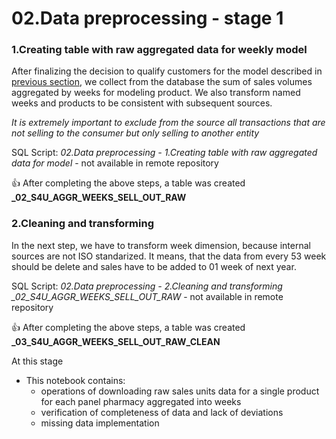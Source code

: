 # 02.Data preprocessing - stage 1
    
### 1.Creating table with raw aggregated data for weekly model



After finalizing the decision to qualify customers for the model described in [previous section](https://github.com/MateoMat/PHARMA_WEEKLY_SELL_OUT_ESTIMATION/tree/master/01.Data%20Mining), we collect from the database the sum of sales volumes aggregated by weeks for modeling product.
We also transform named weeks and products to be consistent with subsequent sources.

*It is extremely important to exclude from the source all transactions that are not selling to the consumer but only selling to another entity*

SQL Script: *02.Data preprocessing - 1.Creating table with raw aggregated data for model* - not available in remote repository

:+1: After completing the above steps, a table was created **_02_S4U_AGGR_WEEKS_SELL_OUT_RAW**

### 2.Cleaning and transforming 

In the next step, we have to transform week dimension, because internal sources are not ISO standarized.
It means, that the data from every 53 week should be delete and sales have to be added to 01 week of next year.

SQL Script: *02.Data preprocessing - 2.Cleaning and transforming _02_S4U_AGGR_WEEKS_SELL_OUT_RAW* - not available in remote repository

:+1: After completing the above steps, a table was created **_03_S4U_AGGR_WEEKS_SELL_OUT_RAW_CLEAN**







At this stage 

* This notebook contains:
     * operations of downloading raw sales units data for a single product for each panel pharmacy aggregated into weeks
     * verification of completeness of data and lack of deviations
     * missing data implementation
     